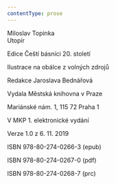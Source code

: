 ```yaml
---
contentType: prose
---
```


Miloslav Topinka  
Utopír

Edice Čeští básníci 20. století

Ilustrace na obálce z volných zdrojů

Redakce Jaroslava Bednářová

Vydala Městská knihovna v Praze

Mariánské nám. 1, 115 72 Praha 1

V MKP 1. elektronické vydání

Verze 1.0 z 6. 11. 2019

ISBN 978-80-274-0266-3 (epub)

ISBN 978-80-274-0267-0 (pdf)

ISBN 978-80-274-0268-7 (prc)
